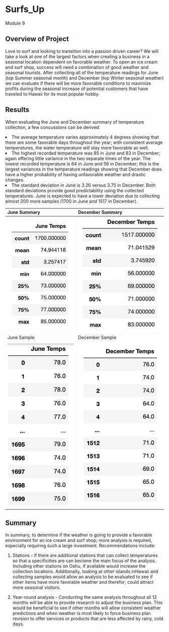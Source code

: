 # Surfs_Up
Module 9

## Overview of Project
Love to surf and looking to transition into a passion driven career? We will take a look at one of the largest factors when creating a business in a seasonal location dependent on favorable weather. To open an ice cream and surf shop, success will need a combination of good weather and seasonal tourists. After collecting all of the temperature readings for June (top Summer seasonal month) and December (top Winter seasonal weather) we can evaluate if there will be more favorable conditions to maximize profits during the seasonal increase of potential customers that have traveled to Hawaii for its most popular hobby. 

## Results

When evaluating the June and December summary of temperature collection, a few concussions can be derived: 
<li> The average temperature varies approximately 4 degrees showing that there are some favorable days throughout the year; with consistent average temperatures, the water temperature will stay more favorable as well. </li>

<li> The highest recorded temperature was 85 in June and 83 in December; again offering little variance in the two separate times of the year. The lowest recorded temperature is 64 in June and 56 in December; this is the largest variances in the temperature readings showing that December does have a higher probability of having unfavorable weather and drastic changes. </li>

<li> The standard deviation in June is 3.26 versus 3.75 in December. Both standard deviations provide good predictability using the collected temperatures. June is expected to have a lower deviation due to collecting almost 200 more samples (1700 in June and 1517 in December). 

|                       June Summary                        |                      December Summary                             |
| --------------------------------------------------------- | ----------------------------------------------------------------  |
| <img src="Images/June_Summary.png" alt="June Summary">    | <img src="Images/December_Summary.png" alt="December Summary">    |
|                       June Sample                         |                      December Sample                              |
| 							    | 								        |
| <img src="Images/June_Temp_Sample.png" alt="June Sample"> | <img src="Images/December_Temp_Sample.png" alt="December Sample"> |

## Summary

In summary, to determine if the weather is going to provide a favorable environment for an ice cream and surf shop; more analysis is required, especially requiring such a large investment. Recommendations include:

1. Stations - if there are additional stations that can collect temperatures so that a specificities are can become the main focus of the analysis. Including other stations on Oahu, if available would increase the collection locations. Additionally, looking at other islands inHawaii and collecting samples would allow an analysis to be evaluated to see if other items have more favorable weather and therefor; could attract more seasonal visitors. 

2. Year-round analysis - Conducting the same analysis throughout all 12 months will be able to provide research to adjust the business plan. This would be beneficial to see if other months will allow consistent weather predictions and when weather is most likely to force business plan revision to offer services or products that are less affected by rainy, cold days. 
